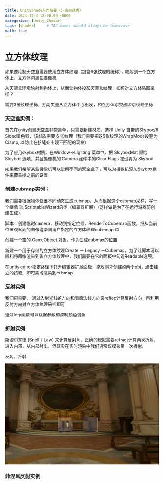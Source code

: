 ```yaml
---
title: UnityShade入门精要（6·高级纹理）
date: 2024-12-4 12:00:00 +0800
categories: [Unity_Shader]
tags: [shader]     # TAG names should always be lowercase
math: true
---
```

# 立方体纹理
如果要绘制天空盒需要使用立方体纹理（包含6张纹理的统称），映射到一个立方体上，立方体包裹住摄像机

从天空盒环境映射到物体上，从而让物体投影天空盒纹理，如何对立方体贴图采样？

需要3维纹理坐标，方向矢量从立方体中心出发，和立方体求交点即求纹理坐标

### 天空盒实例：

首先在unity创建天空盒非常简单，只需要新建材质，选择 Unity 自带的Skybox/6 Sided着色器，该材质需要 6 张纹理（我们需要把这6张纹理的WrapMode设翌为Clamp, 以防止在接缝处出现不匹配的现象）

为了应用skybox材质，在Window->Lighting 菜单中，把 SlcyboxMat 赋给 Slcybox 选项，并且摄像机的 Camera 组件中的Clear Flags 被设胃为 Skybox

如果我们希望某些摄像机可以使用不同的天空盒子，可以为摄像机添加Skybox组件来覆盖掉之前的设置

### 创建cubmap实例：

我们需要根据物体位置不同动态生成cubmap，从而根据这个cubmap采样，写一个继承自: ScriptableWizard的类（编辑器扩展）（这样做是为了在运行游戏前创建生成），

脚本：创建临时camera，移动到指定位置，RenderToCubemap函数，把从当前位置观察到的图像渲染到用户指定的立方体纹理cubemap 中

创建一个空的 GameObject 对象，作为生成cubmap的位置

新建一个用于存储的立方体纹理Create 一 Legacy 一Cubemap，为了让脚本可以顺利将图像渲染到该立方体纹理中，我们需要在它的面板中勾选Readable选项。

在untiy editor指定路径下打开编辑器扩展面板，拖放刚才创建的两个obj，点击建立的按钮，即可完成渲染到cubmap

### 反射实例
我们只需要、 通过入射光线的方向和表面法线方向来reflec计算反射方向，再利用反射方向对立方体纹理采样即可

通过lerp函数可以根据参数值控制颜色混合
### 折射实例
斯涅尔定律 (Snell's Law) 来计算反射角，正确的模拟需要refract计算两次折射，进入内部，从内部射出，但其实在实时渲染中我们通常仅模拟第一次折射。

反射，折射

![1733416461950](/assets/img/blog/unityshader/cubmap.png)
### 菲涅耳反射实例